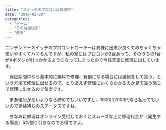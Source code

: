 ```yaml
---
title: "スイッチのプロコンは修理中"
date: "2018-02-28"
categories: 
  - "ゲーム"
  - "その他機械系"
  - "戯言"
---
```


ニンテンドースイッチのプロコントローラーは異様に出来が良くてめちゃくちゃ使いやすくてハマるんですが、私の家にはプロコンが2台あって、そのうちの1台がAボタンが引っかかるようになってしまったので今任天堂に修理に出しています。

　保証期間中なら基本的に無料で修理、有償になる場合には連絡をして貰う、という方法で修理に出せるので、とりあえず修理にいくらかかるのか見て貰う感じで修理に出せるので気楽です。

　まあ値段が高いようなら諦めてもいいですし、1000円2000円なら払ってもいいので連絡待ちのステータスですね。

　ちなみに修理はオンライン受付しておくとスムーズな上に修理代金が（発生する場合）5%割り引きなのでお得ですよ。
